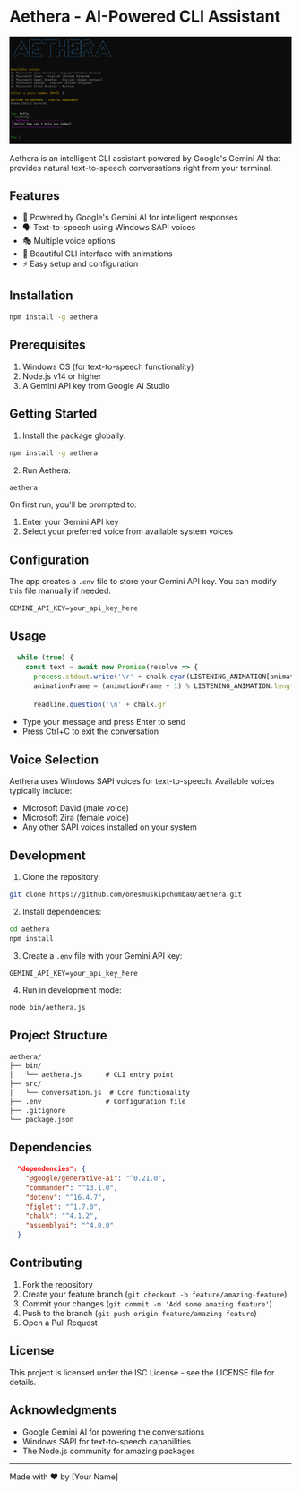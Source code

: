 # Aethera - AI-Powered CLI Assistant

![Aethera Banner](image.png)

Aethera is an intelligent CLI assistant powered by Google's Gemini AI that provides natural text-to-speech conversations right from your terminal.

## Features

- 🤖 Powered by Google's Gemini AI for intelligent responses
- 🗣️ Text-to-speech using Windows SAPI voices
- 🎭 Multiple voice options
- 🎨 Beautiful CLI interface with animations
- ⚡ Easy setup and configuration

## Installation

```bash
npm install -g aethera
```

## Prerequisites

1. Windows OS (for text-to-speech functionality)
2. Node.js v14 or higher
3. A Gemini API key from Google AI Studio

## Getting Started

1. Install the package globally:
```bash
npm install -g aethera
```

2. Run Aethera:
```bash
aethera
```

On first run, you'll be prompted to:
1. Enter your Gemini API key
2. Select your preferred voice from available system voices

## Configuration

The app creates a `.env` file to store your Gemini API key. You can modify this file manually if needed:

```env
GEMINI_API_KEY=your_api_key_here
```

## Usage


```128:133:src/conversation.js
  while (true) {
    const text = await new Promise(resolve => {
      process.stdout.write('\r' + chalk.cyan(LISTENING_ANIMATION[animationFrame] + ' Listening...'));
      animationFrame = (animationFrame + 1) % LISTENING_ANIMATION.length;
      
      readline.question('\n' + chalk.gr
```


- Type your message and press Enter to send
- Press Ctrl+C to exit the conversation

## Voice Selection

Aethera uses Windows SAPI voices for text-to-speech. Available voices typically include:
- Microsoft David (male voice)
- Microsoft Zira (female voice)
- Any other SAPI voices installed on your system

## Development

1. Clone the repository:
```bash
git clone https://github.com/onesmuskipchumba0/aethera.git
```

2. Install dependencies:
```bash
cd aethera
npm install
```

3. Create a `.env` file with your Gemini API key:
```env
GEMINI_API_KEY=your_api_key_here
```

4. Run in development mode:
```bash
node bin/aethera.js
```

## Project Structure

```
aethera/
├── bin/
│   └── aethera.js      # CLI entry point
├── src/
│   └── conversation.js  # Core functionality
├── .env                # Configuration file
├── .gitignore
└── package.json
```

## Dependencies


```15:22:package.json
  "dependencies": {
    "@google/generative-ai": "^0.21.0",
    "commander": "^13.1.0",
    "dotenv": "^16.4.7",
    "figlet": "^1.7.0",
    "chalk": "^4.1.2",
    "assemblyai": "^4.0.0"
  }
```


## Contributing

1. Fork the repository
2. Create your feature branch (`git checkout -b feature/amazing-feature`)
3. Commit your changes (`git commit -m 'Add some amazing feature'`)
4. Push to the branch (`git push origin feature/amazing-feature`)
5. Open a Pull Request

## License

This project is licensed under the ISC License - see the LICENSE file for details.

## Acknowledgments

- Google Gemini AI for powering the conversations
- Windows SAPI for text-to-speech capabilities
- The Node.js community for amazing packages

---

Made with ❤️ by [Your Name]
